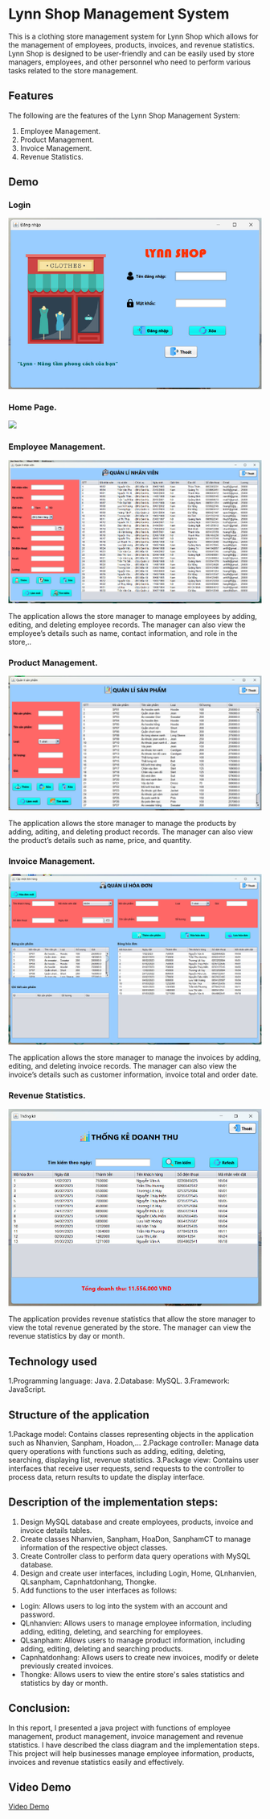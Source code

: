 # Lynn Shop Management System

This is a clothing store management system for Lynn Shop which allows for the management of employees, products, invoices, and revenue statistics. Lynn Shop is designed to be user-friendly and can be easily used by store managers, employees, and other personnel who need to perform various tasks related to the store management. 

## Features
The following are the features of the Lynn Shop Management System:

1. Employee Management.
2. Product Management.
3. Invoice Management.
4. Revenue Statistics.



## Demo 

### Login 
![login%202](./image/login%202.jpg)
### Home Page.
![](./image/trang%20chủ.jpg)

### Employee Management.
![](./image/qli%20nhân%20viên.jpg)

The application allows the store manager to manage employees by adding, editing, and deleting employee records. The manager can also view the employee’s details such as name, contact information, and role in the store,..

### Product Management.

![](./image/qli%20sản%20phẩm.jpg)

The application allows the store manager to manage the products by adding, aditing, and deleting product records. The manager can also view the product’s details such as name, price, and quantity.

### Invoice Management.
![](./image/quản%20lí%20hóa%20đơn.jpg)

The application allows the store manager to manage the invoices by adding, editing, and deleting invoice records. The manager can also view the invoice’s details such as customer information, invoice total and order date.

### Revenue Statistics.
![](./image/thống%20kê.jpg)

The application provides revenue statistics that allow the store manager to view the total revenue generated by the store. The manager can view the revenue statistics by day or month.

## Technology used
1.Programming language: Java.
2.Database: MySQL.
3.Framework: JavaScript.


## Structure of the application
1.Package model: Contains classes representing objects in the application such as Nhanvien, Sanpham, Hoadon,...
2.Package controller: Manage data query operations with functions such as adding, editing, deleting, searching, displaying list, revenue statistics.
3.Package view: Contains user interfaces that receive user requests, send requests to the controller to process data, return results to update the display interface.

## Description of the implementation steps:
1. Design MySQL database and create employees, products, invoice and invoice details tables.
2. Create classes Nhanvien, Sanpham, HoaDon, SanphamCT to manage information of the respective object classes.
3. Create Controller class to perform data query operations with MySQL database.
4. Design and create user interfaces, including Login, Home, QLnhanvien, QLsanpham, Capnhatdonhang, Thongke.
5. Add functions to the user interfaces as follows:
- Login: Allows users to log into the system with an account and password.
- QLnhanvien: Allows users to manage employee information, including adding, editing, deleting, and searching for employees.
- QLsanpham: Allows users to manage product information, including adding, editing, deleting and searching products.
- Capnhatdonhang: Allows users to create new invoices, modify or delete previously created invoices.
- Thongke: Allows users to view the entire store's sales statistics and statistics by day or month.

## Conclusion:
In this report, I presented a java project with functions of employee management, product management, invoice management and revenue statistics. I have described the class diagram and the implementation steps. This project will help businesses manage employee information, products, invoices and revenue statistics easily and effectively.

## Video Demo

[Video Demo](https://www.youtube.com/watch?v=0yHtYPeK2Jg)